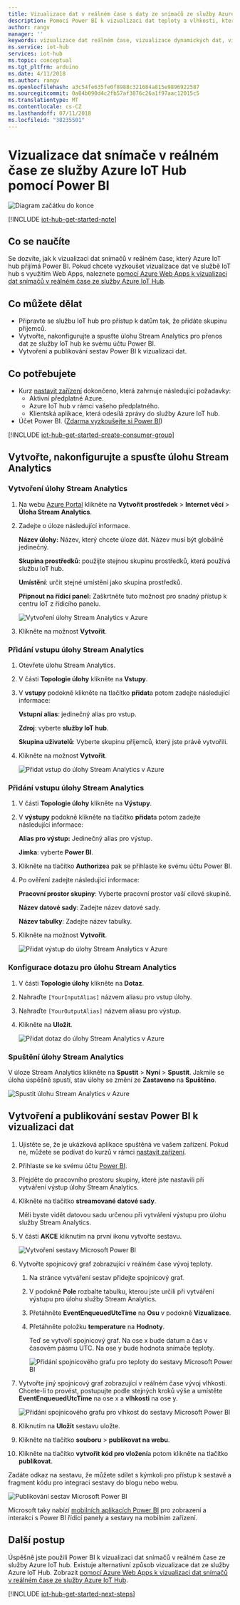 ```yaml
---
title: Vizualizace dat v reálném čase s daty ze snímačů ze služby Azure IoT Hub – Power BI | Dokumentace Microsoftu
description: Pomocí Power BI k vizualizaci dat teploty a vlhkosti, který se shromažďují ze senzoru a odeslané do služby Azure IoT hub.
author: rangv
manager: ''
keywords: vizualizace dat reálném čase, vizualizace dynamických dat, vizualizace dat ze senzorů
ms.service: iot-hub
services: iot-hub
ms.topic: conceptual
ms.tgt_pltfrm: arduino
ms.date: 4/11/2018
ms.author: rangv
ms.openlocfilehash: a3c54fe635fe0f8988c321684a815e9896922587
ms.sourcegitcommit: 0a84b090d4c2fb57af3876c26a1f97aac12015c5
ms.translationtype: MT
ms.contentlocale: cs-CZ
ms.lasthandoff: 07/11/2018
ms.locfileid: "38235501"
---
```

# <a name="visualize-real-time-sensor-data-from-azure-iot-hub-using-power-bi"></a>Vizualizace dat snímače v reálném čase ze služby Azure IoT Hub pomocí Power BI

![Diagram začátku do konce](media/iot-hub-get-started-e2e-diagram/4.png)


[!INCLUDE [iot-hub-get-started-note](../../includes/iot-hub-get-started-note.md)]

## <a name="what-you-learn"></a>Co se naučíte

Se dozvíte, jak k vizualizaci dat snímačů v reálném čase, který Azure IoT hub přijímá Power BI. Pokud chcete vyzkoušet vizualizace dat ve službě IoT hub s využitím Web Apps, naleznete [pomocí Azure Web Apps k vizualizaci dat snímačů v reálném čase ze služby Azure IoT Hub](iot-hub-live-data-visualization-in-web-apps.md).

## <a name="what-you-do"></a>Co můžete dělat

- Připravte se službu IoT hub pro přístup k datům tak, že přidáte skupinu příjemců.
- Vytvořte, nakonfigurujte a spusťte úlohu Stream Analytics pro přenos dat ze služby IoT hub ke svému účtu Power BI.
- Vytvoření a publikování sestav Power BI k vizualizaci dat.

## <a name="what-you-need"></a>Co potřebujete

- Kurz [nastavit zařízení](iot-hub-raspberry-pi-kit-node-get-started.md) dokončeno, která zahrnuje následující požadavky:
  - Aktivní předplatné Azure.
  - Azure IoT hub v rámci vašeho předplatného.
  - Klientská aplikace, která odesílá zprávy do služby Azure IoT hub.
- Účet Power BI. ([Zdarma vyzkoušejte si Power BI](https://powerbi.microsoft.com/))

[!INCLUDE [iot-hub-get-started-create-consumer-group](../../includes/iot-hub-get-started-create-consumer-group.md)]

## <a name="create-configure-and-run-a-stream-analytics-job"></a>Vytvořte, nakonfigurujte a spusťte úlohu Stream Analytics

### <a name="create-a-stream-analytics-job"></a>Vytvoření úlohy Stream Analytics

1. Na webu [Azure Portal](https://portal.azure.com) klikněte na **Vytvořit prostředek** > **Internet věcí** > **Úloha Stream Analytics**.
1. Zadejte o úloze následující informace.

   **Název úlohy:** Název, který chcete úloze dát. Název musí být globálně jedinečný.

   **Skupina prostředků**: použijte stejnou skupinu prostředků, která používá službu IoT hub.

   **Umístění**: určit stejné umístění jako skupina prostředků.

   **Připnout na řídicí panel:** Zaškrtněte tuto možnost pro snadný přístup k centru IoT z řídicího panelu.

   ![Vytvoření úlohy Stream Analytics v Azure](media/iot-hub-live-data-visualization-in-power-bi/2_create-stream-analytics-job-azure.png)

1. Klikněte na možnost **Vytvořit**.

### <a name="add-an-input-to-the-stream-analytics-job"></a>Přidání vstupu úlohy Stream Analytics

1. Otevřete úlohu Stream Analytics.
1. V části **Topologie úlohy** klikněte na **Vstupy**.
1. V **vstupy** podokně klikněte na tlačítko **přidat**a potom zadejte následující informace:

   **Vstupní alias**: jedinečný alias pro vstup.

   **Zdroj**: vyberte **služby IoT hub**.

   **Skupina uživatelů**: Vyberte skupinu příjemců, který jste právě vytvořili.
1. Klikněte na možnost **Vytvořit**.

   ![Přidat vstup do úlohy Stream Analytics v Azure](media/iot-hub-live-data-visualization-in-power-bi/3_add-input-to-stream-analytics-job-azure.png)

### <a name="add-an-output-to-the-stream-analytics-job"></a>Přidání vstupu úlohy Stream Analytics

1. V části **Topologie úlohy** klikněte na **Výstupy**.
1. V **výstupy** podokně klikněte na tlačítko **přidat**a potom zadejte následující informace:

   **Alias pro výstup:** Jedinečný alias pro výstup.

   **Jímka**: vyberte **Power BI**.
1. Klikněte na tlačítko **Authorize**a pak se přihlaste ke svému účtu Power BI.
1. Po ověření zadejte následující informace:

   **Pracovní prostor skupiny**: Vyberte pracovní prostor vaší cílové skupině.

   **Název datové sady**: Zadejte název datové sady.

   **Název tabulky**: Zadejte název tabulky.
1. Klikněte na možnost **Vytvořit**.

   ![Přidat výstup do úlohy Stream Analytics v Azure](media/iot-hub-live-data-visualization-in-power-bi/4_add-output-to-stream-analytics-job-azure.png)

### <a name="configure-the-query-of-the-stream-analytics-job"></a>Konfigurace dotazu pro úlohu Stream Analytics

1. V části **Topologie úlohy** klikněte na **Dotaz**.
1. Nahraďte `[YourInputAlias]` názvem aliasu pro vstup úlohy.
1. Nahraďte `[YourOutputAlias]` názvem aliasu pro výstup.
1. Klikněte na **Uložit**.

   ![Přidat dotaz do úlohy Stream Analytics v Azure](media/iot-hub-live-data-visualization-in-power-bi/5_add-query-stream-analytics-job-azure.png)

### <a name="run-the-stream-analytics-job"></a>Spuštění úlohy Stream Analytics

V úloze Stream Analytics klikněte na **Spustit** > **Nyní** > **Spustit**. Jakmile se úloha úspěšně spustí, stav úlohy se změní ze **Zastaveno** na **Spuštěno**.

![Spustit úlohu Stream Analytics v Azure](media/iot-hub-live-data-visualization-in-power-bi/6_run-stream-analytics-job-azure.png)

## <a name="create-and-publish-a-power-bi-report-to-visualize-the-data"></a>Vytvoření a publikování sestav Power BI k vizualizaci dat

1. Ujistěte se, že je ukázková aplikace spuštěná ve vašem zařízení. Pokud ne, můžete se podívat do kurzů v rámci [nastavit zařízení](https://docs.microsoft.com/azure/iot-hub/iot-hub-raspberry-pi-kit-node-get-started).
1. Přihlaste se ke svému účtu [Power BI](https://powerbi.microsoft.com/en-us/).
1. Přejděte do pracovního prostoru skupiny, které jste nastavili při vytváření výstup úlohy Stream Analytics.
1. Klikněte na tlačítko **streamované datové sady**.

   Měli byste vidět datovou sadu určenou při vytváření výstupu pro úlohu služby Stream Analytics.
1. V části **AKCE** kliknutím na první ikonu vytvořte sestavu.

   ![Vytvoření sestavy Microsoft Power BI](media/iot-hub-live-data-visualization-in-power-bi/7_create-power-bi-report-microsoft.png)

1. Vytvořte spojnicový graf zobrazující v reálném čase vývoj teploty.
   1. Na stránce vytváření sestav přidejte spojnicový graf.
   1. V podokně **Pole** rozbalte tabulku, kterou jste určili při vytváření výstupu pro úlohu služby Stream Analytics.
   1. Přetáhněte **EventEnqueuedUtcTime** na **Osu** v podokně **Vizualizace**.
   1. Přetáhněte položku **temperature** na **Hodnoty**.

      Teď se vytvoří spojnicový graf. Na ose x bude datum a čas v časovém pásmu UTC. Na ose y bude hodnota snímače teploty.

      ![Přidání spojnicového grafu pro teploty do sestavy Microsoft Power BI](media/iot-hub-live-data-visualization-in-power-bi/8_add-line-chart-for-temperature-to-power-bi-report-microsoft.png)

1. Vytvořte jiný spojnicový graf zobrazující v reálném čase vývoj vlhkosti. Chcete-li to provést, postupujte podle stejných kroků výše a umístěte **EventEnqueuedUtcTime** na ose x a **vlhkosti** na ose y.

   ![Přidání spojnicového grafu pro vlhkost do sestavy Microsoft Power BI](media/iot-hub-live-data-visualization-in-power-bi/9_add-line-chart-for-humidity-to-power-bi-report-microsoft.png)

1. Kliknutím na **Uložit** sestavu uložte.
1. Klikněte na tlačítko **souboru** > **publikovat na webu**.
1. Klikněte na tlačítko **vytvořit kód pro vložení**a potom klikněte na tlačítko **publikovat**.

Zadáte odkaz na sestavu, že můžete sdílet s kýmkoli pro přístup k sestavě a fragment kódu pro integraci sestavy do blogu nebo webu.

![Publikování sestav Microsoft Power BI](media/iot-hub-live-data-visualization-in-power-bi/10_publish-power-bi-report-microsoft.png)

Microsoft taky nabízí [mobilních aplikacích Power BI](https://powerbi.microsoft.com/en-us/documentation/powerbi-power-bi-apps-for-mobile-devices/) pro zobrazení a interakci s Power BI řídicí panely a sestavy na mobilním zařízení.

## <a name="next-steps"></a>Další postup

Úspěšně jste použili Power BI k vizualizaci dat snímačů v reálném čase ze služby Azure IoT hub.
Existuje alternativní způsob vizualizace dat ze služby Azure IoT Hub. Zobrazit [pomocí Azure Web Apps k vizualizaci dat snímačů v reálném čase ze služby Azure IoT Hub](iot-hub-live-data-visualization-in-web-apps.md).

[!INCLUDE [iot-hub-get-started-next-steps](../../includes/iot-hub-get-started-next-steps.md)]
